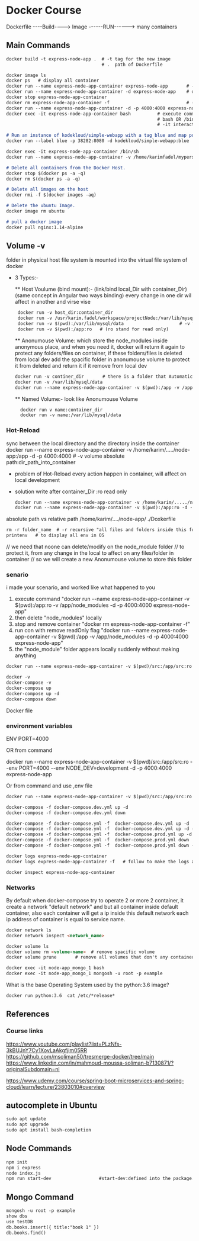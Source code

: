 # Docker Course

Dockerfile ----Build---->  Image  ------RUN------> many containers

## Main Commands

```markdown
docker build -t express-node-app .  # -t tag for the new image
                                    # .  path of Dockerfile

docker image ls
docker ps   # display all container
docker run --name express-node-app-container express-node-app       # --name give name for the new container
docker run --name express-node-app-container -d express-node-app    # detatched to avoid open the terminal/logs of container after the command
docker stop express-node-app-container
docker rm express-node-app-container -f                             # -f force
docker run --name express-node-app-container -d -p 4000:4000 express-node-app   # -p 4000:4000 (current machine port: container port)
docker exec -it express-node-app-container bash          # execute command inside container
                                                         # bash OR /bin/sh is the command that we need to run inside the cpntainer
                                                         # -it interactive terminal  (to give us a terminal on this container )

# Run an instance of kodekloud/simple-webapp with a tag blue and map port 8080 on the container to 38282 on the host.
docker run --label blue -p 38282:8080 -d kodekloud/simple-webapp:blue

docker exec -it express-node-app-container /bin/sh
docker run --name express-node-app-container -v /home/karimfadel/mypersonaldata/MyWork/workspaces/Learning/docker/node-app:/app -d -p 4000:4000 express-node-app

# Delete all containers from the Docker Host.
docker stop $(docker ps -a -q)
docker rm $(docker ps -a -q)

# Delete all images on the host
docker rmi -f $(docker images -aq)

# Delete the ubuntu Image.
docker image rm ubuntu

# pull a docker image
docker pull nginx:1.14-alpine
```

## Volume -v

 folder in physical host file system is mounted into the virtual file system of docker

* 3 Types:-

  ** Host Voulume (bind mount):-
  (link/bind local_Dir with container_Dir) (same concept in Angular two ways binding)
  every change in one dir wil affect in another and virse vise

  ```markdown
   docker run -v host_dir:container_dir
   docker run -v /usr/karim.fadel/workspace/projectNode:/var/lib/mysql/data
   docker run -v $(pwd):/var/lib/mysql/data                     # -v %cd%:/app     for windows
   docker run -v $(pwd):/app:ro   # (ro stand for read only)
   ```

  ** Anonumouse Volume:
    which store the node_modules inside anonymous place, and when you need it, docker will return it again
    to protect any folders/files on container, if these folders/files is deleted from local dev
    add the spacific folder in anonumouse volume to protect it from deleted and return it if it remove from local dev

    ```markdown
   docker run -v continer_dir       # there is a folder that Automatically created by docker "/var/lib/docker/volumes/randome-hash/_data"
   docker run -v /var/lib/mysql/data
   docker run --name express-node-app-container -v $(pwd):/app -v /app/node_modules -d -p 4000:4000 express-node-app

    ```

  ** Named Volume:-
   look like Anonumouse Volume

  ```markdown
    docker run v name:container_dir
    docker run -v name:/var/lib/mysql/data
  ```

### Hot-Reload

 sync between the local directory and the directory inside the container
docker run --name express-node-app-container -v /home/karim/...../node-app:/app -d -p 4000:4000     # -v  volume absolute path:dir_path_into_container

* problem of Hot-Reload
  every action happen in container, will affect on local development
* solution
  write after container_Dir :ro  read only

  ```markdown
  docker run --name express-node-app-container -v /home/karim/...../node-app:/app:ro -d -p 4000:4000
  docker run --name express-node-app-container -v $(pwd):/app:ro -d -p 4000:4000 express-node-app
  ```

absolute path                vs       relative path
/home/karim/..../node-app/         ./Doxkerfile

```markdown
rm -r folder_name  # -r recursive "all files and folders inside this folder"
printenv   # to display all env in OS
```

   // we need that noone can delete/modify on the node_module folder
   // to protect it, from any change in the local to affect on any files/folder in container
   // so we will create a new Anonumouse volume to store this folder

### senario

i made your scenario, and worked like what happened to you

1. execute command "docker run --name express-node-app-container -v $(pwd):/app:ro -v /app/node_modules -d -p 4000:4000 express-node-app"
2. then delete "node_modules" locally
3. stop and remove container "docker rm express-node-app-container -f"
4. run con with remove readOnly flag "docker run --name express-node-app-container -v $(pwd):/app -v /app/node_modules -d -p 4000:4000 express-node-app"
5. the "node_module" folder appears locally suddenly without making anything

```markdown
docker run --name express-node-app-container -v $(pwd)/src:/app/src:ro -v /app/node_modules -d -p 4000:4000 express-node-app

docker -v
docker-compose -v
docker-compose up
docker-compose up -d
docker-compose down
```

Docker file

### environment variables

ENV PORT=4000

OR from command

docker run --name express-node-app-container -v $(pwd)/src:/app/src:ro --env PORT=4000 --env NODE_DEV=development -d -p 4000:4000 express-node-app

Or from command and use ,env file

```markdown
docker run --name express-node-app-container -v $(pwd)/src:/app/src:ro --env-file ./.env  -d -p 4000:4000 express-node-app

docker-compose -f docker-compose.dev.yml up -d
docker-compose -f docker-compose.dev.yml down

docker-compose -f docker-compose.yml -f  docker-compose.dev.yml up -d
docker-compose -f docker-compose.yml -f  docker-compose.dev.yml up -d --build  # to force re-build the image before run the container  
docker-compose -f docker-compose.yml -f  docker-compose.prod.yml up -d --build
docker-compose -f docker-compose.yml -f  docker-compose.prod.yml down  
docker-compose -f docker-compose.yml -f  docker-compose.prod.yml down -v # (-v) will remove all volumes with all container

docker logs express-node-app-container
docker logs express-node-app-container -f   # follow to make the logs auto-update

docker inspect express-node-app-container
```

### Networks

By default when docker-compose try to operate 2 or more 2 container, it create a network "default network"
  and but all container inside default container,
  also each container will get a ip inside this default network
  each ip address of container is equal to service name.

```markdown
docker network ls
docker network inspect <network_name>

docker volume ls
docker volume rm <volume-name>  # remove spacific volume
docker volume prune       # remove all volumes that don't any containers use these

docker exec -it node-app_mongo_1 bash
docker exec -it node-app_mongo_1 mongosh -u root -p example
```

What is the base Operating System used by the python:3.6 image?
```markdown
docker run python:3.6  cat /etc/*release*
```

## References

### Course links

<https://www.youtube.com/playlist?list=PLzNfs-3kBUJnY7Cy1XovLaAkgfjim05RR>
<https://github.com/msoliman50/tresmerge-docker/tree/main>
<https://www.linkedin.com/in/mahmoud-moussa-soliman-b7130871/?originalSubdomain=nl>

<https://www.udemy.com/course/spring-boot-microservices-and-spring-cloud/learn/lecture/23803010#overview>

## autocomplete in Ubuntu

```markdown
sudo apt update
sudo apt upgrade
sudo apt install bash-completion
```

## Node Commands

```markdown
npm init
npm i express
node index.js
npm run start-dev                  #start-dev:defined into the package.json file
```

## Mongo Command

```markdown
mongosh -u root -p example
show dbs
use testDB
db.books.insert({ title:"book 1" })
db.books.find()
```
